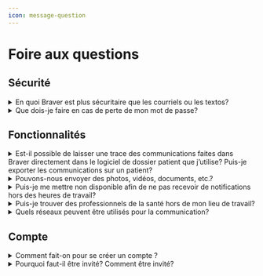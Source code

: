 ```yaml
---
icon: message-question
---
```


# Foire aux questions

## Sécurité

<details>

<summary>En quoi Braver est plus sécuritaire que les courriels ou les textos?</summary>

Braver est une messagerie cryptée de bout en bout, ce qui signifie que chacun des messages que vous envoyez ne peut être déchiffré que par vous et vos interlocuteurs. Les courriels quant à eux ne peuvent pas atteindre le même niveau de sécurité. Même si vous protégez au maximum votre système de gestion de courriels, vous ne pouvez garantir que vos interlocuteurs en ont fait autant. De plus, les courriels peuvent toujours être transférés à des parties non autorisées, et ce, sans laisser de traces.

La cybersécurité de Braver a aussi fait l’objet d’un processus d’audit par le Ministère de la santé et des services sociaux ce qui lui a permis d’obtenir la certification TGV. Pour en apprendre plus sur ce processus de certification, [c'est par ici](http://ti.msss.gouv.qc.ca/Familles-de-services/Bureau-de-certification-et-d-homologation/Certification.aspx)!

</details>


<details>

<summary>Que dois-je faire en cas de perte de mon mot de passe?</summary>

Lors de la création de votre compte, un code de récupération est créé et vous est envoyé automatiquement par courriel. Ce dernier a pour objet : Important! Code de récupération pour votre compte Braver. Tentez une recherche dans vos courriels reçus (et vos indésirables surtout!) pour remettre la main dessus. 

Ce code de récupération devrait être conservé à un endroit sûr et vous permettra de réinitialiser votre mot de passe en cas de perte ou d’oubli. 

**Important**: Si vous oubliez votre mot de passe, vous devrez utiliser ce code de récupération pour choisir un nouveau mot de passe. Par la suite, et ce automatiquement, nous vous enverrons un nouveau code de récupération qui remplace le précédent. C’est ce dernier qui devra servir s’il y avait un autre oubli! En résumé, assurez-vous de toujours utiliser le code de récupération le plus récent.

Finalement, si vous tentez de vous connecter 10 fois de suite de manière erronée, votre compte sera bloqué. N’hésitez donc pas à [nous contacter](mailto:assistance@braver.health) rapidement si vous êtes dans cette situation. Notre équipe est là pour vous assister!

</details>


## Fonctionnalités

<details>

<summary>Est-il possible de laisser une trace des communications faites dans Braver directement dans le logiciel de dossier patient que j’utilise? Puis-je exporter les communications sur un patient?</summary>

Braver protège les données échangées, mais ne veut pas les garder en otage! Nous collaborons avec différents partenaires de dossiers informatisés pour s’intégrer à eux et vous offrir l’expérience de communication la plus agréable possible. Écrivez-nous pour en savoir plus!

En attendant, vous pouvez facilement exporter le contenu des collaborations en PDF et les joindre directement à votre logiciel de tenue de dossiers pour faciliter votre suivi médico-légal.

</details>


<details>

<summary>Pouvons-nous envoyer des photos, vidéos, documents, etc.?</summary>

Dans la version gratuite de Braver, il vous est permis de partager des photos, des documents et des messages audios retranscrits. La fonctionnalité du partage et de l'édition de vidéo est une fonctionnalité avancée ($), tout comme l'édition de photos. Contactez-nous si cela fait partie de vos besoins!

</details>


<details>

<summary>Puis-je me mettre non disponible afin de ne pas recevoir de notifications hors des heures de travail?</summary>

Oui, Braver désire protéger l’équilibre entre votre vie professionnelle et votre vie personnelle. Vous pouvez configurer vos heures de travail pour ne recevoir les notifications que lorsque vous travaillez. Si vous vous absentez, vous pouvez utiliser la fonctionnalité « Période d'indisponibilité » qui indique clairement votre absence ainsi que votre date de retour à vos collaborateurs.

</details>

<details>

<summary>Puis-je trouver des professionnels de la santé hors de mon lieu de travail?</summary>

Braver vous permet de créer votre propre réseau de collaborateurs, mais vous pouvez aussi trouver n’importe quel professionnel présent sur le réseau Braver et qui désire être visible. Vous pouvez également rechercher par lieu de travail si cela vous est utile; un lieu de travail regroupe tous les membres d'une organisation de santé, accessibles en un seul clic!

</details>

<details>

<summary>Quels réseaux peuvent être utilisés pour la communication?</summary>

Braver fonctionne bien lorsque vous êtes connecté à un réseau wifi, le réseau Internet cellulaire (3G, LTE, 5G), mais pas les réseaux de téléphonie et Bluetooth. Dans ces situations, ce que vous partagez sera stocké temporairement et envoyé lorsque vous serez à nouveau connecté sur l’un des réseaux supportés.

</details>


## Compte

<details>

<summary>Comment fait-on pour se créer un compte ?</summary>

Si vous êtes professionnels de la santé, vous pouvez télécharger l’application directement dans les magasins d’application (App store ou Play store) et procéder à la création de votre profil. Vous devrez par la suite être validé par l’équipe de Braver, soit en fournissant votre numéro de pratique ainsi qu’une preuve d’identité. 

Après avoir été validé, vous pourrez utiliser la version de base gratuite de Braver pour collaborer en toute sécurité! Pour remplir sa mission de permettre aux professionnels de la santé de faire un pas vers le changement, il est primordial pour Braver que le réseau soit inclusif.

</details>

<details>

<summary>Pourquoi faut-il être invité? Comment être invité?</summary>

Braver est un réseau de professionnels de la santé vérifiés. Ainsi, pour être admissible au réseau, vous devez être invité par un professionnel déjà validé sur le réseau qui pourra vous valider à votre tour. Si vous ne connaissez personne sur le réseau qui peut vous inviter, Braver peut procéder à un processus de validation et de vérification manuel.

</details>


